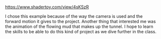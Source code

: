 https://www.shadertoy.com/view/4sKSzR

I chose this example because of the way the camera is used and the forward motion it gives to the project. Another thing that
interested me was the animation of the flowing mud that makes up the tunnel. I hope to learn the skills to be able to do this kind of project as we dive further in the class.

